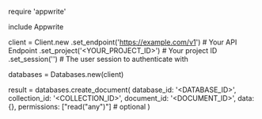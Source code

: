 require 'appwrite'

include Appwrite

client = Client.new
    .set_endpoint('https://example.com/v1') # Your API Endpoint
    .set_project('<YOUR_PROJECT_ID>') # Your project ID
    .set_session('') # The user session to authenticate with

databases = Databases.new(client)

result = databases.create_document(
    database_id: '<DATABASE_ID>',
    collection_id: '<COLLECTION_ID>',
    document_id: '<DOCUMENT_ID>',
    data: {},
    permissions: ["read("any")"] # optional
)
